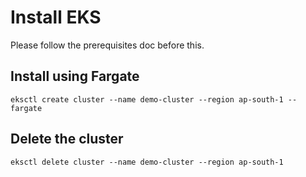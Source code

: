 # Install EKS

Please follow the prerequisites doc before this.

## Install using Fargate

```
eksctl create cluster --name demo-cluster --region ap-south-1 --fargate
```

## Delete the cluster

```
eksctl delete cluster --name demo-cluster --region ap-south-1
```



